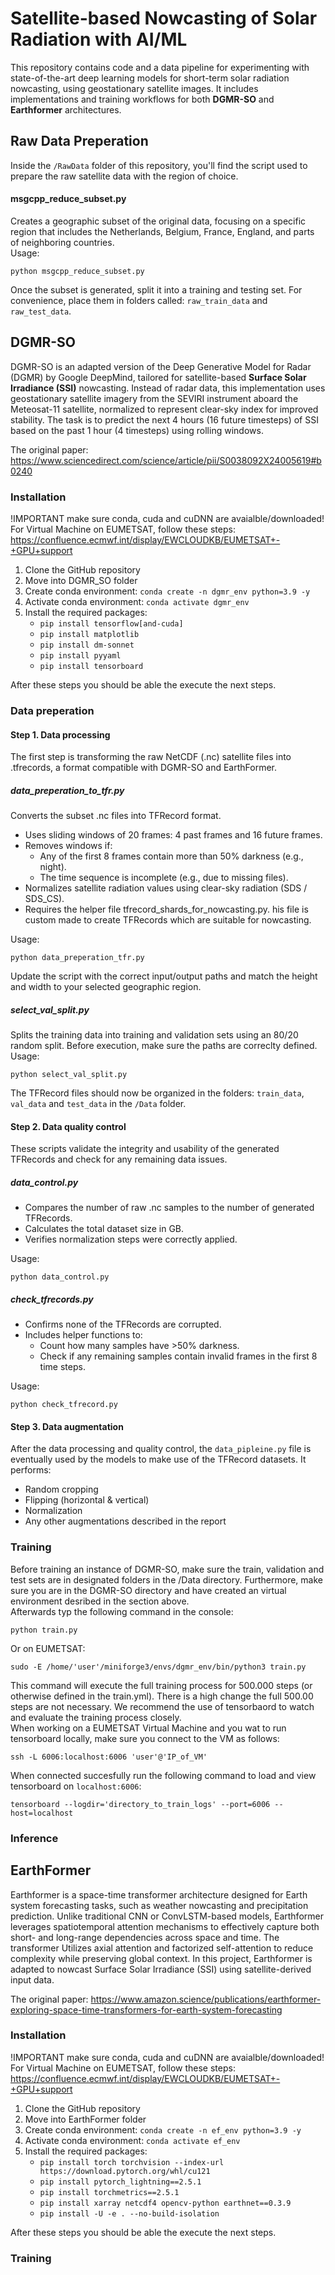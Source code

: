 # Satellite-based Nowcasting of Solar Radiation with AI/ML

This repository contains code and a data pipeline for experimenting with state-of-the-art deep learning models for short-term solar radiation nowcasting, using geostationary satellite images. It includes implementations and training workflows for both **DGMR-SO** and **Earthformer** architectures.

## Raw Data Preperation
Inside the ```/RawData``` folder of this repository, you'll find the script used to prepare the raw satellite data with the region of choice.

#### msgcpp_reduce_subset.py
Creates a geographic subset of the original data, focusing on a specific region that includes the Netherlands, Belgium, France, England, and parts of neighboring countries.  
Usage:
```
python msgcpp_reduce_subset.py
```
Once the subset is generated, split it into a training and testing set. For convenience, place them in folders called: ```raw_train_data``` and ```raw_test_data```.

## DGMR-SO 
DGMR-SO is an adapted version of the Deep Generative Model for Radar (DGMR) by Google DeepMind, tailored for satellite-based **Surface Solar Irradiance (SSI)** nowcasting. Instead of radar data, this implementation uses geostationary satellite imagery from the SEVIRI instrument aboard the Meteosat-11 satellite, normalized to represent clear-sky index for improved stability. The task is to predict the next 4 hours (16 future timesteps) of SSI based on the past 1 hour (4 timesteps) using rolling windows.

The original paper: https://www.sciencedirect.com/science/article/pii/S0038092X24005619#b0240

### Installation
!IMPORTANT make sure conda, cuda and cuDNN are avaialble/downloaded!  
For Virtual Machine on EUMETSAT, follow these steps: https://confluence.ecmwf.int/display/EWCLOUDKB/EUMETSAT+-+GPU+support

1. Clone the GitHub repository
2. Move into DGMR_SO folder
3. Create conda environment: ```conda create -n dgmr_env python=3.9 -y```
4. Activate conda environment: ```conda activate dgmr_env```
5. Install the required packages:
     - ```pip install tensorflow[and-cuda]```
     - ```pip install matplotlib```
     - ```pip install dm-sonnet```
     - ```pip install pyyaml```
     - ```pip install tensorboard```

After these steps you should be able the execute the next steps.

### Data preperation

#### Step 1. Data processing
The first step is transforming the raw NetCDF (.nc) satellite files into .tfrecords, a format compatible with DGMR-SO and EarthFormer.

##### data_preperation_to_tfr.py
Converts the subset .nc files into TFRecord format.
- Uses sliding windows of 20 frames: 4 past frames and 16 future frames.
- Removes windows if:
     - Any of the first 8 frames contain more than 50% darkness (e.g., night).
     - The time sequence is incomplete (e.g., due to missing files).
- Normalizes satellite radiation values using clear-sky radiation (SDS / SDS_CS).
- Requires the helper file tfrecord_shards_for_nowcasting.py. his file is custom made to create TFRecords which are suitable for nowcasting.  

Usage:
```
python data_preperation_tfr.py
```
Update the script with the correct input/output paths and match the height and width to your selected geographic region.

##### select_val_split.py
Splits the training data into training and validation sets using an 80/20 random split. Before execution, make sure the paths are correclty defined.  
Usage:
```
python select_val_split.py
```
The TFRecord files should now be organized in the folders: ```train_data```, ```val_data``` and ```test_data``` in the ```/Data``` folder.

#### Step 2. Data quality control 
These scripts validate the integrity and usability of the generated TFRecords and check for any remaining data issues.

##### data_control.py
- Compares the number of raw .nc samples to the number of generated TFRecords.
- Calculates the total dataset size in GB.
- Verifies normalization steps were correctly applied.

Usage:
```
python data_control.py
```

##### check_tfrecords.py
- Confirms none of the TFRecords are corrupted.
- Includes helper functions to:
     - Count how many samples have >50% darkness.
     - Check if any remaining samples contain invalid frames in the first 8 time steps.
 
Usage:  
```
python check_tfrecord.py
```

#### Step 3. Data augmentation
After the data processing and quality control, the ```data_pipleine.py``` file is eventually used by the models to make use of the TFRecord datasets. 
It performs:
- Random cropping
- Flipping (horizontal & vertical)
- Normalization
- Any other augmentations described in the report

### Training
Before training an instance of DGMR-SO, make sure the train, validation and test sets are in designated folders in the /Data directory. Furthermore, make sure you are in the DGMR-SO directory and have created an virtual environment desribed in the section above.    
Afterwards typ the following command in the console:  
```
python train.py
```
Or on EUMETSAT: 
```
sudo -E /home/'user'/miniforge3/envs/dgmr_env/bin/python3 train.py
```

This command will execute the full training process for 500.000 steps (or otherwise defined in the train.yml). There is a high change the full 500.00 steps are not necessary. We recommend the use of tensorbaord to watch and evaluate the training process closely.  
When working on a EUMETSAT Virtual Machine and you wat to run tensorboard locally, make sure you connect to the VM as follows:  
```
ssh -L 6006:localhost:6006 'user'@'IP_of_VM'
```
When connected succesfully run the following command to load and view tensorboard on ```localhost:6006```:
```
tensorboard --logdir='directory_to_train_logs' --port=6006 --host=localhost
```

### Inference

## EarthFormer
Earthformer is a space-time transformer architecture designed for Earth system forecasting tasks, such as weather nowcasting and precipitation prediction. Unlike traditional CNN or ConvLSTM-based models, Earthformer leverages spatiotemporal attention mechanisms to effectively capture both short- and long-range dependencies across space and time. The transformer Utilizes axial attention and factorized self-attention to reduce complexity while preserving global context. In this project, Earthformer is adapted to nowcast Surface Solar Irradiance (SSI) using satellite-derived input data.

The original paper: https://www.amazon.science/publications/earthformer-exploring-space-time-transformers-for-earth-system-forecasting

### Installation
!IMPORTANT make sure conda, cuda and cuDNN are avaialble/downloaded!  
For Virtual Machine on EUMETSAT, follow these steps: https://confluence.ecmwf.int/display/EWCLOUDKB/EUMETSAT+-+GPU+support
1. Clone the GitHub repository
2. Move into EarthFormer folder
3. Create conda environment: ```conda create -n ef_env python=3.9 -y```
4. Activate conda environment: ```conda activate ef_env```
5. Install the required packages:
     - ```pip install torch torchvision --index-url https://download.pytorch.org/whl/cu121```
     - ```pip install pytorch_lightning==2.5.1```
     - ```pip install torchmetrics==2.5.1```
     - ```pip install xarray netcdf4 opencv-python earthnet==0.3.9```
     - ```pip install -U -e . --no-build-isolation```

After these steps you should be able the execute the next steps.

### Training
